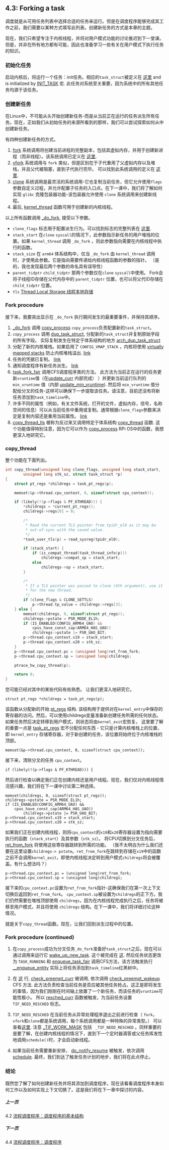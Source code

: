 ## 4.3: Forking a task

调度就是从可用任务列表中选择合适的任务来运行。但是在调度程序能够完成其工作之前，我们需要以某种方式填写此列表。创建新任务的方式是本章的主题。

现在，我们只希望专注于内核线程，并将对用户模式功能的讨论推迟到下一堂课。但是，并非在所有地方都有可能，因此也准备学习一些有关在用户模式下执行任务的知识。

### 初始化任务

启动内核后，将运行一个任务：init任务。相应的`task_struct`被定义在 [这里](https://github.com/torvalds/linux/blob/v4.14/init/init_task.c#L20) and is initialized by [INIT_TASK](https://github.com/torvalds/linux/blob/v4.14/include/linux/init_task.h#L226) 宏. 此任务对系统至关重要，因为系统中的所有其他任务均源于该任务。

### 创建新任务

在Linux中，不可能从头开始创建新任务-而是从当前正在运行的任务派生所有任务。现在，正如我们从初始任务的来源所看到的那样，我们可以尝试探索如何从中创建新任务。

有四种创建新任务的方式。

1. [fork](http://man7.org/linux/man-pages/man2/fork.2.html) 系统调用将创建当前进程的完整副本，包括其虚拟内存，并用于创建新进程（而非线程）。该系统调用已定义在 [这里](https://github.com/torvalds/linux/blob/v4.14/kernel/fork.c#L2116).
1. [vfork](http://man7.org/linux/man-pages/man2/vfork.2.html) 系统调用与 `fork` 类似，但是区别在于子代重用了父虚拟内存以及堆栈，并且父代被阻塞，直到子代执行完毕。 可以找到此系统调用的定义在 [这里](https://github.com/torvalds/linux/blob/v4.14/kernel/fork.c#L2128).
1. [clone](http://man7.org/linux/man-pages/man2/clone.2.html) 系统调用是最灵活的系统调用-它也复制当前任务，但它允许使用`flags` 参数自定义过程，并允许配置子任务的入口点。在下一课中，我们将了解如何实现 `glibc` 克隆包装器功能-该包装器允许使用 `clone` 系统调用来创建新线程。
1. 最后, [kernel_thread](https://github.com/torvalds/linux/blob/v4.14/kernel/fork.c#L2109) 函数可用于创建新的内核线程。

以上所有函数调用 [_do_fork](https://github.com/torvalds/linux/blob/v4.14/kernel/fork.c#L2020), 接受以下参数。

* `clone_flags` 标志用于配置派生行为。可以找到标志的完整列表在 [这里](https://github.com/torvalds/linux/blob/v4.14/include/uapi/linux/sched.h#L8).
* `stack_start` 在`clone` `syscall`的情况下，此参数指示新任务的用户堆栈的位置。如果 `kernel_thread` 调用 `_do_fork` ，则此参数指向需要在内核线程中执行的函数。
* `stack_size` 在 `arm64` 体系结构中，仅当 `_do_fork` 由 `kernel_thread` 调用时，才使用此参数。它是指向需要传递给内核线程函数的参数的指针。 （是的，我也发现最后两个参数的命名具有误导性）
* `parent_tidptr` `child_tidptr` 那两个参数仅在`clone` `syscall`中使用。 Fork会将子线程ID存储在父代内存中的 `parent_tidptr` 位置，也可以将父代ID存储在 `child_tidptr` 位置。
* `tls`  [Thread Local Storage 线程本地存储](https://en.wikipedia.org/wiki/Thread-local_storage)

### Fork procedure

接下来，我要突出显示在 `_do_fork` 执行期间发生的最重要事件，并保持其顺序。

1. [_do_fork](https://github.com/torvalds/linux/blob/v4.14/kernel/fork.c#L2020) 调用 [copy_process](https://github.com/torvalds/linux/blob/v4.14/kernel/fork.c#L1539)  `copy_process`负责配置新的`task_struct`。
1. `copy_process` 调用 [dup_task_struct](https://github.com/torvalds/linux/blob/v4.14/kernel/fork.c#L512), 分配新的`task_struct`并复制原始字段的所有字段。 实际复制发生在特定于体系结构的地方 [arch_dup_task_struct](https://github.com/torvalds/linux/blob/v4.14/arch/arm64/kernel/process.c#L244) 
1. 分配了新的内核堆栈。如果启用了 `CONFIG_VMAP_STACK` ，内核将使用 [virtually mapped stacks](https://lwn.net/Articles/692208/) 防止内核堆栈溢出. [link](https://github.com/torvalds/linux/blob/v4.14/kernel/fork.c#L525)
1. 任务的凭据已复制。 [link](https://github.com/torvalds/linux/blob/v4.14/kernel/fork.c#L1628)
1. 通知调度程序有新任务派生。 [link](https://github.com/torvalds/linux/blob/v4.14/kernel/fork.c#L1727) 
1. [task_fork_fair](https://github.com/torvalds/linux/blob/v4.14/kernel/sched/fair.c#L9063) 调用CFS调度程序类的方法。 此方法为当前正在运行的任务更新`vruntime`值（在[update_curr](https://github.com/torvalds/linux/blob/v4.14/kernel/sched/fair.c#L827) 内部完成） ）并更新当前运行队列的 `min_vruntime` 值（内部 [update_min_vruntime](https://github.com/torvalds/linux/blob/v4.14/kernel/sched/fair.c#L514)). 然后将 `min_vruntime` 值分配给分叉的任务-这样可以确保下一步提取该任务。请注意，目前还没有将新任务添加到`task_timeline`中。
1. 许多不同的属性（例如，有关文件系统，打开的文件，虚拟内存，信号，名称空间的信息）可以从当前任务中重用或复制。通常根据`clone_flags`参数来决定是复制内容还是重用当前属性。 [link](https://github.com/torvalds/linux/blob/v4.14/kernel/fork.c#L1731-L1765)
1. [copy_thread_tls](https://github.com/torvalds/linux/blob/v4.14/kernel/fork.c#L1766) 被称为反过来又调用特定于体系结构 [copy_thread](https://github.com/torvalds/linux/blob/v4.14/arch/arm64/kernel/process.c#L254) 函数. 这个功能值得特别注意，因为它可以作为 [copy_process](https://github.com/s-matyukevich/raspberry-pi-os/blob/master/src/lesson04/src/fork.c#L5) RPi OS中的函数，我想更深入地研究它。

### copy_thread

整个功能在下面列出。

```cpp
int copy_thread(unsigned long clone_flags, unsigned long stack_start,
        unsigned long stk_sz, struct task_struct *p)
{
    struct pt_regs *childregs = task_pt_regs(p);

    memset(&p->thread.cpu_context, 0, sizeof(struct cpu_context));

    if (likely(!(p->flags & PF_KTHREAD))) {
        *childregs = *current_pt_regs();
        childregs->regs[0] = 0;

        /*
         * Read the current TLS pointer from tpidr_el0 as it may be
         * out-of-sync with the saved value.
         */
        *task_user_tls(p) = read_sysreg(tpidr_el0);

        if (stack_start) {
            if (is_compat_thread(task_thread_info(p)))
                childregs->compat_sp = stack_start;
            else
                childregs->sp = stack_start;
        }

        /*
         * If a TLS pointer was passed to clone (4th argument), use it
         * for the new thread.
         */
        if (clone_flags & CLONE_SETTLS)
            p->thread.tp_value = childregs->regs[3];
    } else {
        memset(childregs, 0, sizeof(struct pt_regs));
        childregs->pstate = PSR_MODE_EL1h;
        if (IS_ENABLED(CONFIG_ARM64_UAO) &&
            cpus_have_const_cap(ARM64_HAS_UAO))
            childregs->pstate |= PSR_UAO_BIT;
        p->thread.cpu_context.x19 = stack_start;
        p->thread.cpu_context.x20 = stk_sz;
    }
    p->thread.cpu_context.pc = (unsigned long)ret_from_fork;
    p->thread.cpu_context.sp = (unsigned long)childregs;

    ptrace_hw_copy_thread(p);

    return 0;
}
```

您可能已经对其中的某些代码有些熟悉。 让我们更深入地研究它。

```
struct pt_regs *childregs = task_pt_regs(p);
```

该函数从分配新的开始 [pt_regs](https://github.com/torvalds/linux/blob/v4.14/arch/arm64/include/asm/ptrace.h#L119) 结构. 该结构用于提供对在`kernel_entry`中保存的寄存器的访问。然后，可以使用childregs变量准备新创建任务所需的任何状态。如果任务然后决定转移到用户模式，则状态将由`kernel_exit`宏恢复。 这里要了解的重要一点是 [task_pt_regs](https://github.com/torvalds/linux/blob/v4.14/arch/arm64/include/asm/processor.h#L161) 宏不分配任何东西 - 它只是计算内核堆栈上的位置，即 `kernel_entry` 存储寄存器，对于新创建的任务，该位置将始终位于内核堆栈的顶部。

```
memset(&p->thread.cpu_context, 0, sizeof(struct cpu_context));
```

接下来，清除分叉的任务 `cpu_context`。

```
if (likely(!(p->flags & PF_KTHREAD))) {
```
  
然后进行检查以确定我们正在创建内核还是用户线程。现在，我们仅对内核线程情况感兴趣，我们将在下一课中讨论第二种选择。


  ```
  memset(childregs, 0, sizeof(struct pt_regs));
  childregs->pstate = PSR_MODE_EL1h;
  if (IS_ENABLED(CONFIG_ARM64_UAO) &&
      cpus_have_const_cap(ARM64_HAS_UAO))
          childregs->pstate |= PSR_UAO_BIT;
  p->thread.cpu_context.x19 = stack_start;
  p->thread.cpu_context.x20 = stk_sz;
  ```

  如果我们正在创建内核线程，则将`cpu_context`的`x19`和`x20`寄存器设置为指向需要执行的函数（`stack_start`）及其参数（`stk_sz`）。 将CPU切换到分叉任务后， [ret_from_fork](https://github.com/torvalds/linux/blob/v4.14/arch/arm64/kernel/entry.S#L942) 将使用这些寄存器跳转到所需的功能。 （我不太明白为什么我们还要在这里设置`childregs-> pstate`。`ret_from_fork`在跳转到存储在`x19`中的函数之前不会调用`kernel_exit`，即使内核线程决定转到用户模式`childregs`将会被覆盖。有什么想法吗？）
  
```
p->thread.cpu_context.pc = (unsigned long)ret_from_fork;
p->thread.cpu_context.sp = (unsigned long)childregs;
```

接下来的`cpu_context.pc`设置为`ret_from_fork`指针-这确保我们在第一次上下文切换后返回到`ret_from_fork`。 `cpu_context.sp`被设置为`childregs`的正下方。我们仍然需要在堆栈顶部使用 `childregs`，因为在内核线程完成执行之后，任务将被移至用户模式，并且将使用 `childregs` 结构。在下一课中，我们将详细讨论这种情况。

就是关于`copy_thread`函数。现在，让我们回到派生过程中的位置。

### Fork procedure (continued)

1. 在`copy_process`成功为分叉任务`_do_fork`准备好`task_struct`之后，现在可以通过调用来运行它 [wake_up_new_task](https://github.com/torvalds/linux/blob/v4.14/kernel/sched/core.c#L2438). 这个被完成在 [这](https://github.com/torvalds/linux/blob/v4.14/kernel/fork.c#L2074). 然后任务状态更改为 `TASK_RUNNING` 和  [enqueue_task_fair](https://github.com/torvalds/linux/blob/v4.14/kernel/sched/fair.c#L4879) 调用CFS方法，该方法触发执行 [__enqueue_entity](https://github.com/torvalds/linux/blob/v4.14/kernel/sched/fair.c#L549) 实际上将任务添加到`task_timeline`红黑树中。

1. 在 [这](https://github.com/torvalds/linux/blob/v4.14/kernel/sched/core.c#L2463) 行, [check_preempt_curr](https://github.com/torvalds/linux/blob/v4.14/kernel/sched/core.c#L871) 被调用, 依次调用 [check_preempt_wakeup](https://github.com/torvalds/linux/blob/v4.14/kernel/sched/fair.c#L6167) CFS 方法. 此方法负责检查当前任务是否应被其他任务抢占。这正是即将发生的事情，因为我们刚刚在时间轴上放置了一个新任务，而该任务的`vruntime`可能性极小。 所以 [resched_curr](https://github.com/torvalds/linux/blob/v4.14/kernel/sched/core.c#L479) 函数被触发，为当前任务设置 `TIF_NEED_RESCHED` 标志。

1. `TIF_NEED_RESCHED` 在当前任务从异常处理程序退出之前进行检查（ `fork`，`vfork`和`clone`都是系统调用，每个系统调用都是一种特殊的异常类型。） 可以查看[这里](https://github.com/torvalds/linux/blob/v4.14/arch/arm64/kernel/entry.S#L801). 注意 [_TIF_WORK_MASK](https://github.com/torvalds/linux/blob/v4.14/arch/arm64/include/asm/thread_info.h#L109) 包括 ` _TIF_NEED_RESCHED` 。同样重要的是要了解，在创建内核线程的情况下，直到下一个定时器滴答或父任务挥发性地调用`schedule()`时，才会启动新线程。

1. 如果当前任务需要重新安排， [do_notify_resume](https://github.com/torvalds/linux/blob/v4.14/arch/arm64/kernel/signal.c#L744) 被触发，依次调用 [schedule](https://github.com/torvalds/linux/blob/v4.14/kernel/sched/core.c#L3418). 最终，我们到达了触发任务计划的地步，我们将在此点停止。

### 结论

既然您了解了如何创建新任务并将其添加到调度程序，现在该看看调度程序本身如何工作以及如何实现上下文切换了。这是我们将在下一章中探讨的内容。

##### 上一页

4.2 [流程调度程序：调度程序的基本结构](../../../docs/lesson04/linux/basic_structures.md)

##### 下一页

4.4 [流程调度程序：调度程序](../../../docs/lesson04/linux/scheduler.md)
